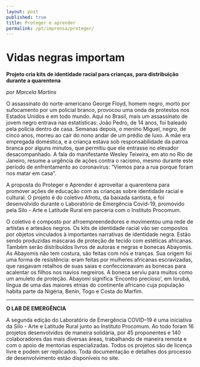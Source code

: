 ```yaml
---
layout: post
published: true
title: Proteger e aprender
permalink: /pt/imprensa/proteger/
---
```



# Vidas negras importam
**Projeto cria kits de identidade racial para crianças, para distribuição durante a quarentena**

*por Marcela Martins*

O assassinato do norte-americano George Floyd, homem negro, morto por sufocamento por um policial branco, provocou uma onda de protestos nos Estados Unidos e em todo mundo. Aqui no Brasil, mais um assassinato de jovem negro entrava nas estatísticas: João Pedro, de 14 anos, foi baleado pela polícia dentro de casa. Semanas depois, o menino Miguel, negro, de cinco anos, morreu ao cair do nono andar de um prédio de luxo. A mãe era empregada doméstica, e a criança estava sob responsabilidade da patroa branca por alguns minutos, que permitiu que ele entrasse no elevador desacompanhado. A fala do manifestante Wesley Teixeira, em ato no Rio de Janeiro, resume a urgência de ações contra o racismo, mesmo durante este período de enfrentamento ao coronavirus: “Viemos para a rua porque foram nos matar em casa”. 
  
A proposta do Proteger e Aprender é aproveitar a quarentena para promover ações de educação com as crianças sobre identidade racial e cultural. O projeto é do coletivo Afrotu, da baixada santista, e foi desenvolvido durante o Laboratório de Emergência Covid-19, promovido pela Silo - Arte e Latitude Rural em parceria com o Instituto Procomum. 
  
O coletivo é composto por afroempreendedores e movimentou uma rede de artistas e artesãos negros. Os kits de identidade racial vão ser compostos por objetos vinculados à importantes narrativas de identidade negra. Estão sendo produzidas máscaras de proteção de tecido com estéticas africanas. Também serão distribuídos livros de autoras e negras e bonecas Abayomis. As Abayomis não tem costura, são feitas com nós e tranças. Sua origem foi uma forma de resistência: eram feitas por mulheres africanas escravizadas, que rasgavam retalhos de suas saias e confeccionavam as bonecas para acalentar os filhos nos navios negreiros. A boneca serviu para muitos como um amuleto de proteção. Abayomi significa ‘Encontro precioso’, em Iorubá, língua de uma das maiores etnias do continente africano cuja população habita parte da Nigéria, Benin, Togo e Costa do Marfim.
 
---

**O LAB DE EMERGÊNCIA**

A segunda edição do Laboratório de Emergência COVID–19 é uma iniciativa da Silo - Arte e Latitude Rural junto ao Instituto Procomum. Ao todo foram 16 projetos desenvolvidos de maneira solidária, por 45 proponentes e 140 colaboradores das mais diversas áreas, trabalhando de maneira remota e com o apoio de mentorias especializadas. Todos os projetos são de licença livre e podem ser replicados. Toda documentação e detalhes dos processo de desenvolvimento estão disponíveis no site.

